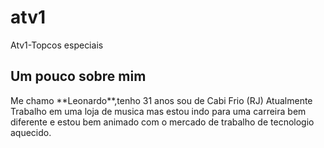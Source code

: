 # atv1
Atv1-Topcos especiais 

<h2> Um pouco sobre mim</h2>
Me chamo **Leonardo**,tenho 31 anos sou de Cabi Frio  (RJ)
Atualmente Trabalho em uma loja de musica mas estou  indo para uma carreira bem diferente e estou bem animado com o mercado de trabalho de tecnologio aquecido.
